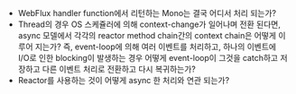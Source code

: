 - WebFlux handler function에서 리턴하는 Mono<HttpResponse>는 결국 어디서 처리 되는가?
- Thread의 경우 OS 스케쥴러에 의해 context-change가 일어나며 전환 된다면, async 모델에서 각각의 reactor method chain간의 context chain은 어떻게 이루어 지는가?
  즉, event-loop에 의해 여러 이벤트를 처리하고, 하나의 이벤트에 I/O로 인한 blocking이 발생하는 경우 어떻게 event-loop이 그것을 catch하고 저장하고 다른 이벤트 처리로 전환하고 다시 복귀하는가?
- Reactor를 사용하는 것이 어떻게 async 한 처리와 연관 되는가?


